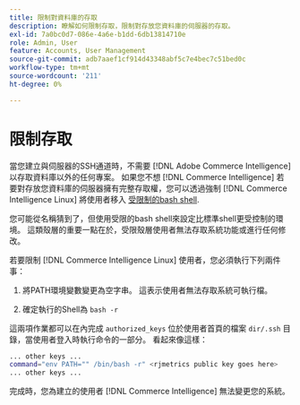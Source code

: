 ```yaml
---
title: 限制對資料庫的存取
description: 瞭解如何限制存取，限制對存放您資料庫的伺服器的存取。
exl-id: 7a0bc0d7-086e-4a6e-b1dd-6db13814710e
role: Admin, User
feature: Accounts, User Management
source-git-commit: adb7aaef1cf914d43348abf5c7e4bec7c51bed0c
workflow-type: tm+mt
source-wordcount: '211'
ht-degree: 0%

---
```


# 限制存取

當您建立與伺服器的SSH通道時，不需要 [!DNL Adobe Commerce Intelligence] 以存取資料庫以外的任何專案。 如果您不想 [!DNL Commerce Intelligence] 若要對存放您資料庫的伺服器擁有完整存取權，您可以透過強制 [!DNL Commerce Intelligence Linux] 將使用者移入 [受限制的bash shell](https://www.gnu.org/software/bash/manual/html_node/The-Restricted-Shell.html).

您可能從名稱猜到了，但使用受限的bash shell來設定比標準shell更受控制的環境。 這類殼層的重要一點在於，受限殼層使用者無法存取系統功能或進行任何修改。

若要限制 [!DNL Commerce Intelligence Linux] 使用者，您必須執行下列兩件事：

1. 將PATH環境變數變更為空字串。 這表示使用者無法存取系統可執行檔。

1. 確定執行的Shell為 `bash -r`

這兩項作業都可以在內完成 `authorized_keys` 位於使用者首頁的檔案 `dir/.ssh` 目錄，當使用者登入時執行命令的一部分。 看起來像這樣：

```bash
... other keys ...
command="env PATH="" /bin/bash -r" <rjmetrics public key goes here>
... other keys ...
```

完成時，您為建立的使用者 [!DNL Commerce Intelligence] 無法變更您的系統。
